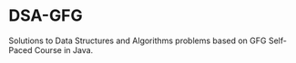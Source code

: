 # DSA-GFG
Solutions to Data Structures and Algorithms problems based on GFG Self-Paced Course in Java.
